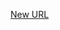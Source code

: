 



[New URL](../file-___home_harshil_Desktop_open-source_palisadoes_talawa_lib_models_organization_org_info_address/)


